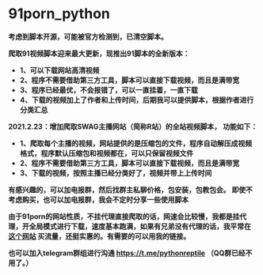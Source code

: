 # 91porn_python
**考虑到脚本开源，可能被官方检测到，已清空脚本。**


**爬取91视频脚本迎来最大更新，现推出91脚本的全新版本：**
* **1、可以下载网站高清视频**
* **2、程序不需要借助第三方工具，脚本可以直接下载视频，而且是满带宽**
* **3、程序已经最优，不会报错了，可以一直挂着，一直下载**
* **4、下载的视频加上了作者和上传时间，后期我可以提供脚本，根据作者进行分类汇总**

**2021.2.23：增加爬取SWAG主播网站（简称R站）的全站视频脚本，**
**功能如下：**
* **1、爬取每个主播的视频，网站提供的是压缩包的文件，程序自动解压成视频格式，程序默认压缩包和视频都在，可以只保留视频文件**
* **2、程序不需要借助第三方工具，脚本可以直接下载视频，而且是满带宽**
* **3、下载的视频，按照主播已经分类好了，视频并带上上传时间**

**有感兴趣的，可以加电报群，然后找群主私聊价格，包安装，包教包会。
即使不考虑购买，也可以加电报群，我会不定时分享一些使用脚本**

**由于91porn的网站性质，不挂代理直接爬取的话，网速会比较慢，我都是挂代理，开全局模式进行下载，速度基本跑满，如果有兄弟没有代理的话，我平常在 [这个网站](https://paofu.cloud/auth/register?code=Wdie) 买流量，还挺实惠的。有需要的可以用我的链接。**
 

**也可以加入telegram群组进行沟通  https://t.me/pythonreptile （QQ群已经不用了。）**

